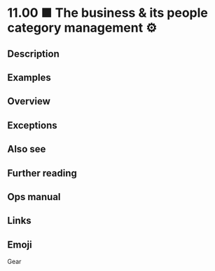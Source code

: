 # 11.00 ■ The business & its people category management ⚙️

## Description

## Examples

## Overview

## Exceptions

## Also see

## Further reading

## Ops manual

## Links

## Emoji

Gear

